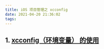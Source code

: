 ```yaml
---
title: iOS 项目管理之 xcconfig
date: 2021-04-20 21:36:02
tags:  
---
```


## 1. [xcconfig（环境变量） 的使用](https://blog.csdn.net/weixin_45390999/article/details/104481185)
